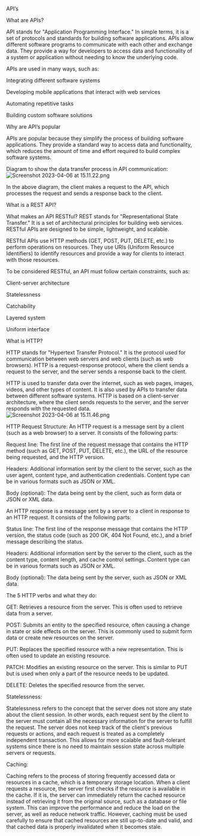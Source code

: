 API’s  

 

What are APIs? 

 API stands for "Application Programming Interface." In simple terms, it is a set of protocols and standards for building software applications. APIs allow different software programs to communicate with each other and exchange data. They provide a way for developers to access data and functionality of a system or application without needing to know the underlying code. 

APIs are used in many ways, such as: 

Integrating different software systems 

Developing mobile applications that interact with web services 

Automating repetitive tasks 

Building custom software solutions 

Why are API’s popular 

APIs are popular because they simplify the process of building software applications. They provide a standard way to access data and functionality, which reduces the amount of time and effort required to build complex software systems. 

Diagram to show the data transfer process in API communication: 
![Screenshot 2023-04-06 at 15.11.22.png](..%2F..%2F..%2FDesktop%2FScreenshot%202023-04-06%20at%2015.11.22.png)
 

In the above diagram, the client makes a request to the API, which processes the request and sends a response back to the client. 

What is a REST API? 

 What makes an API RESTful? REST stands for "Representational State Transfer." It is a set of architectural principles for building web services. RESTful APIs are designed to be simple, lightweight, and scalable. 

RESTful APIs use HTTP methods (GET, POST, PUT, DELETE, etc.) to perform operations on resources. They use URIs (Uniform Resource Identifiers) to identify resources and provide a way for clients to interact with those resources. 

To be considered RESTful, an API must follow certain constraints, such as: 

Client-server architecture 

Statelessness 

Catchability 

Layered system 

Uniform interface 

What is HTTP? 

 HTTP stands for "Hypertext Transfer Protocol." It is the protocol used for communication between web servers and web clients (such as web browsers). HTTP is a request-response protocol, where the client sends a request to the server, and the server sends a response back to the client. 

HTTP is used to transfer data over the internet, such as web pages, images, videos, and other types of content. It is also used by APIs to transfer data between different software systems. HTTP is based on a client-server architecture, where the client sends requests to the server, and the server responds with the requested data. 
![Screenshot 2023-04-06 at 15.11.46.png](..%2F..%2F..%2FDesktop%2FScreenshot%202023-04-06%20at%2015.11.46.png)
 

 

HTTP Request Structure: An HTTP request is a message sent by a client (such as a web browser) to a server. It consists of the following parts: 

Request line: The first line of the request message that contains the HTTP method (such as GET, POST, PUT, DELETE, etc.), the URL of the resource being requested, and the HTTP version. 

Headers: Additional information sent by the client to the server, such as the user agent, content type, and authentication credentials. Content type can be in various formats such as JSON or XML. 

Body (optional): The data being sent by the client, such as form data or JSON or XML data. 

An HTTP response is a message sent by a server to a client in response to an HTTP request. It consists of the following parts: 

Status line: The first line of the response message that contains the HTTP version, the status code (such as 200 OK, 404 Not Found, etc.), and a brief message describing the status. 

Headers: Additional information sent by the server to the client, such as the content type, content length, and cache control settings. Content type can be in various formats such as JSON or XML. 

Body (optional): The data being sent by the server, such as JSON or XML data. 

 

The 5 HTTP verbs and what they do: 

GET: Retrieves a resource from the server. This is often used to retrieve data from a server. 

POST: Submits an entity to the specified resource, often causing a change in state or side effects on the server. This is commonly used to submit form data or create new resources on the server. 

PUT: Replaces the specified resource with a new representation. This is often used to update an existing resource. 

PATCH: Modifies an existing resource on the server. This is similar to PUT but is used when only a part of the resource needs to be updated. 

DELETE: Deletes the specified resource from the server. 

Statelessness: 

 Statelessness refers to the concept that the server does not store any state about the client session. In other words, each request sent by the client to the server must contain all the necessary information for the server to fulfill the request. The server does not keep track of the client's previous requests or actions, and each request is treated as a completely independent transaction. This allows for more scalable and fault-tolerant systems since there is no need to maintain session state across multiple servers or requests. 

Caching:  

Caching refers to the process of storing frequently accessed data or resources in a cache, which is a temporary storage location. When a client requests a resource, the server first checks if the resource is available in the cache. If it is, the server can immediately return the cached resource instead of retrieving it from the original source, such as a database or file system. This can improve the performance and reduce the load on the server, as well as reduce network traffic. However, caching must be used carefully to ensure that cached resources are still up-to-date and valid, and that cached data is properly invalidated when it becomes stale. 